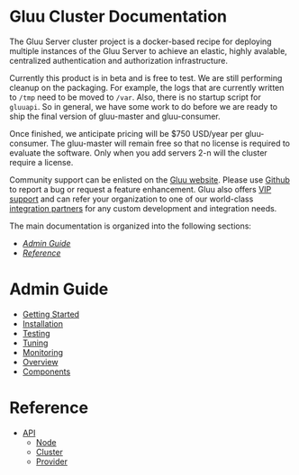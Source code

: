 # Gluu Cluster Documentation

The Gluu Server cluster project is a docker-based recipe for deploying multiple instances of the Gluu Server to achieve an elastic, highly avalable, centralized authentication and authorization infrastructure.

Currently this product is in beta and is free to test. We are still performing cleanup on the packaging. For example, the logs that are currently written to `/tmp` need to be moved to `/var`. Also, there is no startup script for `gluuapi`. So in general, we have some work to do before we are ready to ship the final version of gluu-master and gluu-consumer.

Once finished, we anticipate pricing will be $750 USD/year per gluu-consumer. The gluu-master will remain free so that no license is required to evaluate the software. Only when you add servers 2-n will the cluster require a license.

Community support can be enlisted on the [Gluu website](http://support.gluu.org). Please use [Github](http://github.com/GluuFederation) to report a bug or request a feature enhancement. Gluu also offers [VIP support](http://gluu.org/pricing) and can refer your organization to one of our world-class [integration partners](http://gluu.org/current-partners) for any custom development and integration needs. 

The main documentation is organized into the following sections:

- *[Admin Guide](#admin-guide)*
- *[Reference](#reference)*

# Admin Guide
- [Getting Started](./admin-guide/getting-started/index.md)
- [Installation](./admin-guide/installation/index.md)
- [Testing](./admin-guide/testing/index.md)
- [Tuning](./admin-guide/tuning/index.md)
- [Monitoring](./admin-guide/monitoring/index.md)
- [Overview](./admin-guide/overview/index.md)
- [Components](./admin-guide/components/index.md)

# Reference 
- [API](./reference/api/index.md)
  - [Node](./reference/api/node.md)
  - [Cluster](./reference/api/cluster.md)
  - [Provider](./reference/api/provider.md)
